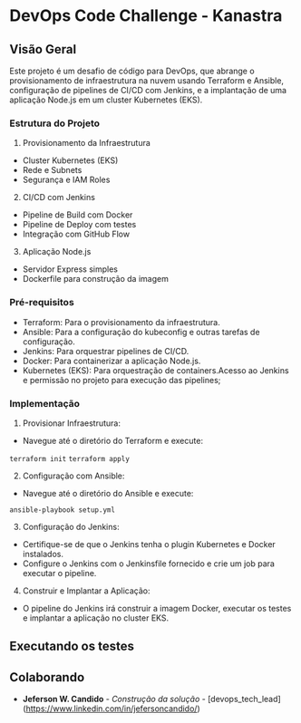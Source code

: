 # DevOps Code Challenge - Kanastra

## Visão Geral

Este projeto é um desafio de código para DevOps, que abrange o provisionamento de infraestrutura na nuvem usando Terraform e Ansible, configuração de pipelines de CI/CD com Jenkins, e a implantação de uma aplicação Node.js em um cluster Kubernetes (EKS).

### Estrutura do Projeto

1. Provisionamento da Infraestrutura

* Cluster Kubernetes (EKS)
* Rede e Subnets
* Segurança e IAM Roles

2. CI/CD com Jenkins

* Pipeline de Build com Docker
* Pipeline de Deploy com testes
* Integração com GitHub Flow

3. Aplicação Node.js

* Servidor Express simples
* Dockerfile para construção da imagem

### Pré-requisitos

* Terraform: Para o provisionamento da infraestrutura.
* Ansible: Para a configuração do kubeconfig e outras tarefas de configuração.
* Jenkins: Para orquestrar pipelines de CI/CD.
* Docker: Para containerizar a aplicação Node.js.
* Kubernetes (EKS): Para orquestração de containers.Acesso ao Jenkins e permissão no projeto para execução das pipelines;

### Implementação

1. Provisionar Infraestrutura:

* Navegue até o diretório do Terraform e execute:

`terraform init`
`terraform apply`

2. Configuração com Ansible:

* Navegue até o diretório do Ansible e execute:

`ansible-playbook setup.yml`

3. Configuração do Jenkins:

* Certifique-se de que o Jenkins tenha o plugin Kubernetes e Docker instalados.
* Configure o Jenkins com o Jenkinsfile fornecido e crie um job para executar o pipeline.

4. Construir e Implantar a Aplicação:

* O pipeline do Jenkins irá construir a imagem Docker, executar os testes e implantar a aplicação no cluster EKS.

## Executando os testes

## Colaborando

* **Jeferson W. Candido** - *Construção da solução* - [devops_tech_lead]
(<https://www.linkedin.com/in/jefersoncandido/>)

